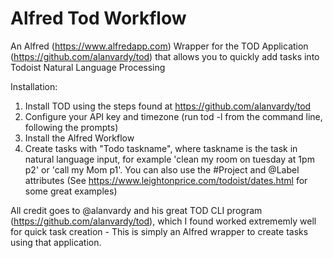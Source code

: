 # Alfred Tod Workflow
An Alfred (https://www.alfredapp.com) Wrapper for the TOD Application (https://github.com/alanvardy/tod) that allows you to quickly add tasks into Todoist Natural Language Processing

Installation:
1) Install TOD using the steps found at https://github.com/alanvardy/tod
2) Configure your API key and timezone (run tod -l from the command line, following the prompts)
3) Install the Alfred Workflow
4) Create tasks with "Todo taskname", where taskname is the task in natural language input, for example 'clean my room on tuesday at 1pm p2' or 'call my Mom p1'. You can also use the #Project and @Label attributes
(See https://www.leightonprice.com/todoist/dates.html for some great examples)

All credit goes to @alanvardy and his great TOD CLI program (https://github.com/alanvardy/tod), which I found worked extrememly well for quick task creation - This is simply an Alfred wrapper to create tasks using that application.
